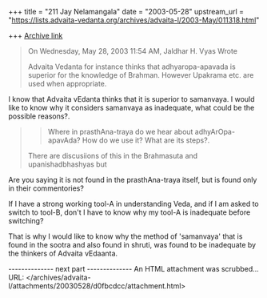 +++
title = "211 Jay Nelamangala"
date = "2003-05-28"
upstream_url = "https://lists.advaita-vedanta.org/archives/advaita-l/2003-May/011318.html"

+++
[Archive link](https://lists.advaita-vedanta.org/archives/advaita-l/2003-May/011318.html)

> On Wednesday, May 28, 2003 11:54 AM, Jaldhar H. Vyas Wrote
>
> Advaita Vedanta for instance thinks that adhyaropa-apavada is superior for
> the knowledge of Brahman.  However Upakrama etc. are used when
> appropriate.
>

I know that Advaita vEdanta thinks that it is superior to samanvaya.
I would like to know why it considers samanvaya as inadequate,
what could be the possible reasons?.

> > Where in prasthAna-traya do we hear about adhyArOpa-apavAda?
> > How do we use it?   What are its steps?.
> >
>
> There are discusiions of this in the Brahmasuta and upanishadbhashyas but

Are you saying it is not found in the prasthAna-traya itself,  but is found only in
their commentories?

If I have a strong working tool-A in understanding Veda,  and if I am asked
to switch to tool-B,   don't I have to know why my tool-A is inadequate
before switching?

That is why I would like to know why the method of 'samanvaya' that is found in
the sootra and also found in shruti,  was found to be inadequate by the thinkers of
Advaita vEdaanta.

-------------- next part --------------
An HTML attachment was scrubbed...
URL: </archives/advaita-l/attachments/20030528/d0fbcdcc/attachment.html>
